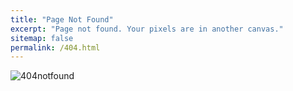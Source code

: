 ```yaml
---
title: "Page Not Found"
excerpt: "Page not found. Your pixels are in another canvas."
sitemap: false
permalink: /404.html
---
```


![404notfound]({{site.url}}\images\404\404notfound-1683902278118-2.png)

<style>
    img { display : block;
    margin : auto;}
</style>

<script type='javascript'>
    $(function() {
        $("masthead, page__footer").hide();
    });
</script>


<!-- Sorry, but the page you were trying to view does not exist. -->
